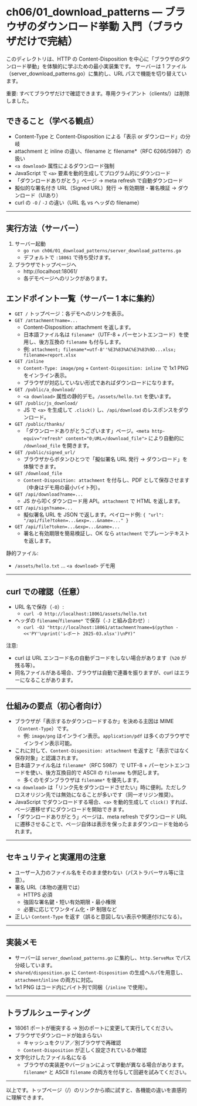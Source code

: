 # ch06/01_download_patterns — ブラウザのダウンロード挙動 入門（ブラウザだけで完結）

このディレクトリは、HTTP の Content-Disposition を中心に「ブラウザのダウンロード挙動」を体験的に学ぶための最小実装集です。
サーバーは 1 ファイル（server_download_patterns.go）に集約し、URL パスで機能を切り替えています。

重要: すべてブラウザだけで確認できます。専用クライアント（clients/）は削除しました。

## できること（学べる観点）
- Content-Type と Content-Disposition による「表示 or ダウンロード」の分岐
- attachment と inline の違い、filename と filename*（RFC 6266/5987）の扱い
- `<a download>` 属性によるダウンロード強制
- JavaScript で `<a>` 要素を動的生成してプログラム的にダウンロード
- 「ダウンロードありがとう」ページ → meta refresh で自動ダウンロード
- 擬似的な署名付き URL（Signed URL）発行 → 有効期限・署名検証 → ダウンロード（UIあり）
- curl の `-O` / `-J` の違い（URL 名 vs ヘッダの filename）

---

## 実行方法（サーバー）
1. サーバー起動
   - `go run ch06/01_download_patterns/server_download_patterns.go`
   - デフォルトで `:18061` で待ち受けます。
2. ブラウザでトップページへ
   - http://localhost:18061/
   - 各デモページへのリンクがあります。

## エンドポイント一覧（サーバー 1 本に集約）
- `GET /` トップページ：各デモへのリンクを表示。
- `GET /attachment?name=...`
  - Content-Disposition: attachment を返します。
  - 日本語ファイル名は `filename*`（UTF-8 + パーセントエンコード）を使用し、後方互換の `filename` も付与します。
  - 例: `attachment; filename*=utf-8''%E3%83%AC%E3%83%9D...xlsx; filename=report.xlsx`
- `GET /inline`
  - `Content-Type: image/png` + `Content-Disposition: inline` で 1x1 PNG をインライン表示。
  - ブラウザが対応していない形式であればダウンロードになります。
- `GET /public/a_download/`
  - `<a download>` 属性の静的デモ。`/assets/hello.txt` を使います。
- `GET /public/js_download/`
  - JS で `<a>` を生成して `.click()` し、`/api/download` のレスポンスをダウンロード。
- `GET /public/thanks/`
  - 「ダウンロードありがとうございます」ページ。`<meta http-equiv="refresh" content="0;URL=/download_file">` により自動的に `/download_file` を開きます。
- `GET /public/signed_url/`
  - ブラウザからボタンひとつで「擬似署名 URL 発行 → ダウンロード」を体験できます。
- `GET /download_file`
  - `Content-Disposition: attachment` を付与し、PDF として保存させます（中身はデモ用の最小バイト列）。
- `GET /api/download?name=...`
  - JS から叩くダウンロード用 API。`attachment` で HTML を返します。
- `GET /api/sign?name=...`
  - 擬似署名 URL を JSON で返します。ペイロード例: `{ "url": "/api/file?token=...&exp=...&name=..." }`
- `GET /api/file?token=...&exp=...&name=...`
  - 署名と有効期限を簡易検証し、OK なら `attachment` でプレーンテキストを返します。

静的ファイル:
- `/assets/hello.txt` … `<a download>` デモ用

---

## curl での確認（任意）
- URL 名で保存（`-O`）:
  - `curl -O http://localhost:18061/assets/hello.txt`
- ヘッダの `filename`/`filename*` で保存（`-J` と組み合わせ）:
  - `curl -OJ "http://localhost:18061/attachment?name=$(python - <<'PY'\nprint('レポート 2025-03.xlsx')\nPY)"`

注意:
- curl は URL エンコード名の自動デコードをしない場合があります（`%20` が残る等）。
- 同名ファイルがある場合、ブラウザは自動で連番を振りますが、curl はエラーになることがあります。

---

## 仕組みの要点（初心者向け）
- ブラウザが「表示するかダウンロードするか」を決める主因は MIME（`Content-Type`）です。
  - 例: `image/png` はインライン表示。`application/pdf` は多くのブラウザでインライン表示可能。
- これに対して、`Content-Disposition: attachment` を返すと「表示ではなく保存対象」と認識されます。
- 日本語ファイル名は `filename*`（RFC 5987）で UTF-8 + パーセントエンコードを使い、後方互換目的で ASCII の `filename` も併記します。
  - 多くのモダンブラウザは `filename*` を優先します。
- `<a download>` は「リンク先をダウンロードさせたい」時に便利。ただしクロスオリジン先では無効になることが多いです（同一オリジン推奨）。
- JavaScript でダウンロードする場合、`<a>` を動的生成して `click()` すれば、ページ遷移せずにダウンロードを開始できます。
- 「ダウンロードありがとう」ページは、meta refresh でダウンロード URL に遷移させることで、ページ自体は表示を保ったままダウンロードを始められます。

---

## セキュリティと実運用の注意
- ユーザー入力のファイル名をそのまま使わない（パストラバーサル等に注意）。
- 署名 URL（本物の運用では）
  - HTTPS 必須
  - 強固な署名鍵・短い有効期限・最小権限
  - 必要に応じてワンタイム化・IP 制限など
- 正しい `Content-Type` を返す（誤ると意図しない表示や関連付けになる）。

---

## 実装メモ
- サーバーは `server_download_patterns.go` に集約し、`http.ServeMux` でパス分岐しています。
- `shared/disposition.go` に `Content-Disposition` の生成ヘルパを用意し、`attachment`/`inline` の両方に対応。
- 1x1 PNG はコード内にバイト列で同梱（`/inline` で使用）。

---

## トラブルシューティング
- 18061 ポートが衝突する → 別のポートに変更して実行してください。
- ブラウザでダウンロードが始まらない
  - キャッシュをクリア／別ブラウザで再確認
  - `Content-Disposition` が正しく設定されているか確認
- 文字化けしたファイル名になる
  - ブラウザの実装差やバージョンによって挙動が異なる場合があります。`filename*` と ASCII `filename` の両方を付与して回避を試みてください。

---

以上です。トップページ（/）のリンクから順に試すと、各機能の違いを直感的に理解できます。